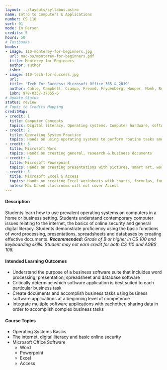 ```yaml
---
layout: ../layouts/syllabus.astro
name: Intro to Computers & Applications
number: CS 110
sort: 01
mode: In Person
credits: 5
hours: 50
# Textbooks
books:
- image: 110-monterey-for-beginners.jpg
  url: mac-os/monterey-for-beginners.pdf
  title: Monterey for Beginners
  author: author
  isbn:
- image: 110-tech-for-success.jpg
  url:
  title: 'Tech For Success: Microsoft Office 365 & 2019'
  author: Cable, Campbell, Ciampa, Freund, Frydenberg, Hooper, Monk, Ruffalo, Sebok & Vermat
  isbn: 978-0357-37555-6
# Update Status
status: review
# Topic to Credits Mapping
creditMap:
- credit: 1
  title: Computer Concepts
  topics: Digital literacy. Operating systems. Computer hardware, software and applications. The internet, safety and security
- credit: 2
  title: Operating System Practice
  topics: Hands on using operating systems to perform routine tasks and file management.
- credit: 3
  title: Microsoft Word
  topics: Hands on creating general, research & business documents
- credit: 4
  title: Microsoft Powerpoint
  topics: Hands on creating presentations with pictures, smart art, word art charts and tables.
- credit: 5
  title: Microsoft Excel & Access
  topics: Hands on creating Excel worksheets with charts, formulas, functions and formatting. Creating, querying and maintaining Access Databases.
  notes: Mac based classrooms will not cover Access
---
```


#### Description
Students learn how to use prevalent operating systems on computers in a home or business setting. Students understand contemporary computer issues relating to the internet, the basics of online security and general digital literacy. Students demonstrate proficiency using the basic functions of word processing, presentations, spreadsheets and databases by creating effective documents. _**Recommended:** Grade of B or higher in CS 100 and keyboarding skills. Student may not earn credit for both CS 110 and AGBS 108._

#### Intended Learning Outcomes
* Understand the purpose of a business software suite that incluides word processing, presentation, spreadsheet and database software
* Critically determine which software application is best suited to each particular business task
* Create documents and accomplish business tasks using business software applications at a beginning level of competence
* Integrate multiple software applications with eachother, sharing data in order to accomplish complex business tasks

#### Course Topics
* Operating Systems Basics
* The internet, digital literacy and basic online security
* Microsoft Office Software
	* Word
	* Powerpoint
	* Excel
	* Access